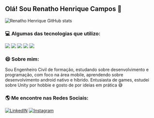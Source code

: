 ## Olá! Sou Renatho Henrique Campos 👋

![Renatho Henrique GitHub stats](https://github-readme-stats.vercel.app/api?username=renathohcc&show_icons=true&theme=dracula)


### 💻 Algumas das tecnologias que utilizo:

<div>
  <img src="https://img.shields.io/badge/Dart-0175C2?style=for-the-badge&logo=dart&logoColor=white"/>
  <img src="https://img.shields.io/badge/Flutter-02569B?style=for-the-badge&logo=flutter&logoColor=white"/>
  <img src="https://img.shields.io/badge/Python-3776AB?style=for-the-badge&logo=python&logoColor=white"/>
  <img src="https://img.shields.io/badge/Unity-100000?style=for-the-badge&logo=unity&logoColor=white"/>
  <img src="https://img.shields.io/badge/C%23-239120?style=for-the-badge&logo=c-sharp&logoColor=white"/>
</div>

### 😄 Sobre mim:

Sou Engenheiro Civil de formação, estudando sobre desenvolvimento e programação, com foco na área mobile, aprendendo sobre desenvolvimento android nativo e híbrido.
Entusiasta de games, estudei sobre Unity por hobbie e gosto de por ideias em prática 😅

### 🌎 Me encontre nas Redes Sociais:

[![LinkedIN](https://img.shields.io/badge/LinkedIn-0077B5?style=for-the-badge&logo=linkedin&logoColor=white)](https://www.linkedin.com/in/renathohcc/)
[![Instagram](https://img.shields.io/badge/Instagram-E4405F?style=for-the-badge&logo=instagram&logoColor=white)](https://www.instagram.com/renathohcc/)





